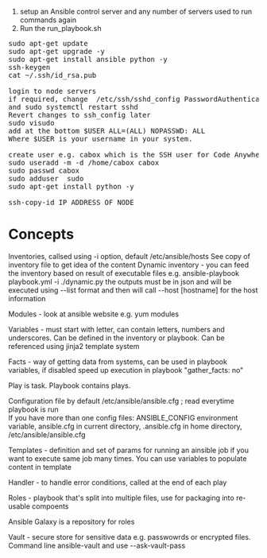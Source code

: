 1. setup an Ansible control server and any number of servers used to run commands again
2. Run the run_playbook.sh

<pre>
sudo apt-get update
sudo apt-get upgrade -y
sudo apt-get install ansible python -y
ssh-keygen
cat ~/.ssh/id_rsa.pub

login to node servers
if required, change  /etc/ssh/sshd_config PasswordAuthentication yes
and sudo systemctl restart sshd
Revert changes to ssh_config later  
sudo visudo 
add at the bottom $USER ALL=(ALL) NOPASSWD: ALL
Where $USER is your username in your system.

create user e.g. cabox which is the SSH user for Code Anywhere
sudo useradd -m -d /home/cabox cabox
sudo passwd cabox
sudo adduser <username> sudo
sudo apt-get install python -y

ssh-copy-id IP_ADDRESS_OF_NODE
</pre>

# Concepts

Inventories, callsed using -i option, default /etc/ansible/hosts 
See copy of inventory file to get idea of the content 
Dynamic inventory - you can feed the inventory based on result of executable files 
e.g. ansible-playbook playbook.yml -i ./dynamic.py 
the outputs must be in json and will be executed using --list format 
and then will call --host [hostname] for the host information 

Modules - look at ansible website e.g. yum modules 

Variables - must start with letter, can contain letters, numbers and underscores. Can be defined in the inventory or playbook. Can be referenced using jinja2 template system 

Facts - way of getting data from systems, can be used in playbook variables, if disabled speed up execution in playbook "gather_facts: no" 

Play is task. Playbook contains plays. 

Configuration file by default /etc/ansible/ansible.cfg ; read everytime playbook is run  
If you have more than one config files: ANSIBLE_CONFIG environment variable, ansible.cfg in current directory, .ansible.cfg in home directory, /etc/ansible/ansible.cfg 

Templates - definition and set of params for running an ainsible job if you want to execute same job many times. You can use variables to populate content in template 

Handler - to handle error conditions, called at the end of each play 

Roles - playbook that's split into multiple files, use for packaging into re-usable compoents 

Ansible Galaxy is a repository for roles 

Vault - secure store for sensitive data e.g. passwowrds or encrypted files. Command line ansible-vault and use --ask-vault-pass 
